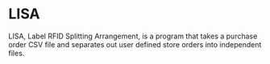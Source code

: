 # LISA
LISA, Label RFID Splitting Arrangement, is a program that takes a purchase order CSV file and separates out user defined store orders into independent files.